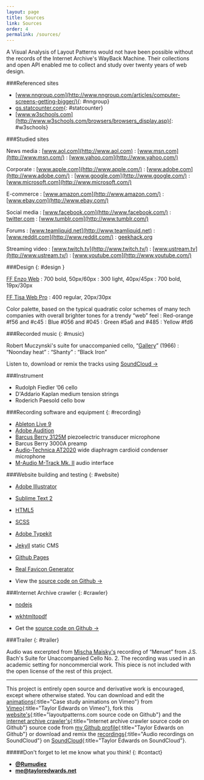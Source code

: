 ```yaml
---
layout: page
title: Sources
link: Sources
order: 4
permalink: /sources/
---
```


A Visual Analysis of Layout Patterns would not have been possible without the records of the Internet Archive's WayBack Machine. Their collections and open API enabled me to collect and study over twenty years of web design.

###Referenced sites

* [www.nngroup.com](http://www.nngroup.com/articles/computer-screens-getting-bigger/){: #nngroup}
* [gs.statcounter.com](http://gs.statcounter.com/#resolution-US-monthly-200903-201504){: #statcounter}
* [www.w3schools.com](http://www.w3schools.com/browsers/browsers_display.asp){: #w3schools}

###Studied sites

News media
: [www.aol.com](http://www.aol.com)
: [www.msn.com](http://www.msn.com/)
: [www.yahoo.com](http://www.yahoo.com/)

Corporate
: [www.apple.com](http://www.apple.com/)
: [www.adobe.com](http://www.adobe.com/)
: [www.google.com](http://www.google.com/)
: [www.microsoft.com](http://www.microsoft.com/)

E-commerce
: [www.amazon.com](http://www.amazon.com/)
: [www.ebay.com](http://www.ebay.com/)

Social media
: [www.facebook.com](http://www.facebook.com/)
: [twitter.com](http://twitter.com/)
: [www.tumblr.com](http://www.tumblr.com/)

Forums
: [www.teamliquid.net](http://www.teamliquid.net)
: [www.reddit.com](http://www.reddit.com/)
: [geekhack.org](http://geekhack.org/)

Streaming video
: [www.twitch.tv](http://www.twitch.tv/)
: [www.ustream.tv](http://www.ustream.tv/)
: [www.youtube.com](http://www.youtube.com/)

###Design
{: #design }

[FF Enzo Web](https://typekit.com/fonts/ff-enzo-web)
: 700 bold, 50px/60px
: 300 light, 40px/45px
: 700 bold, 19px/30px

[FF Tisa Web Pro](https://typekit.com/fonts/ff-tisa-web-pro)
: 400 regular, 20px/30px

Color palette, based on the typical quadratic color schemes of many tech companies with overall brighter tones for a trendy “web” feel
: <span class="box--red"></span> <span class="box--darkred"></span> Red-orange #f56 and #c45
: <span class="box--blue"></span> <span class="box--darkblue"></span> Blue #056 and #045
: <span class="box--green"></span> <span class="box--darkgreen"></span> Green #5a6 and #485
: <span class="box--yellow"></span> <span class="box"></span> Yellow #fd6

###Recorded music
{: #music}

Robert Muczynski's suite for unaccompanied cello, “[Gallery](http://www.sheetmusicplus.com/title/gallery-suite-sheet-music/3183263)” (1966)
: “Noonday heat”
: “Shanty”
: “Black Iron”

Listen to, download or remix the tracks using [SoundCloud &rarr;](https://soundcloud.com/rumudiez/sets/muczynski-gallery-suite-for-unaccompanied-cello)

###Instrument

* Rudolph Fiedler ’06 cello
* D'Addario Kaplan medium tension strings
* Roderich Paesold cello bow

###Recording software and equipment
{: #recording}

* [Ableton Live 9](https://www.ableton.com/en/live/new-in-9/)
* [Adobe Audition](https://creative.adobe.com/products/audition)
* [Barcus Berry 3125M](http://barcusberry.com/product.cfm?ProductID=24) piezoelectric transducer microphone
* Barcus Berry 3000A preamp
* [Audio-Technica AT2020](http://www.audio-technica.com/cms/wired_mics/a0933a662b5ed0e2/) wide diaphragm cardioid condenser microphone
* [M-Audio M-Track Mk. II](http://www.m-audio.com/products/view/m-track-mkii#.VTXq9q3BzRY) audio interface

###Website building and testing
{: #website}

* [Adobe Illustrator](http://www.adobe.com/products/illustrator.html)
* [Sublime Text 2](http://www.sublimetext.com/2)
* [HTML5](https://developer.mozilla.org/en-US/docs/Web/Guide/HTML/HTML5)
* [SCSS](http://sass-lang.com/)
* [Adobe Typekit](https://typekit.com/)
* [Jekyll](http://jekyllrb.com/) static CMS
* [Github Pages](https://pages.github.com/)
* [Real Favicon Generator](http://realfavicongenerator.net/)

* View the [source code on Github &rarr;](https://github.com/Rumudiez/Layout-Patterns)

###Internet Archive crawler
{: #crawler}

* [nodejs](https://nodejs.org/)
* [wkhtmltopdf](http://wkhtmltopdf.org/)

* Get the [source code on Github &rarr;](https://github.com/Rumudiez/Web-Archive-Scraper)

###Trailer
{: #trailer}

Audio was excerpted from [Mischa Maisky's](https://www.youtube.com/watch?v=5kwAAES6QEs) recording of “Menuet” from J.S. Bach's Suite for Unaccompanied Cello No. 2. The recording was used in an academic setting for noncommercial work. This piece is not included with the open license of the rest of this project.

---

This project is entirely open source and derivative work is encouraged, except where otherwise stated. You can download and edit the [animations](https://vimeo.com/album/3382650){:title="Case study animations on Vimeo"} from [Vimeo](https://vimeo.com/rumudiez/){:title="Taylor Edwards on Vimeo"}, fork this [website's](https://github.com/Rumudiez/Layout-Patterns){:title="layoutpatterns.com source code on Github"} and the [internet archive crawler's](https://github.com/Rumudiez/Web-Archive-Scraper){:title="Internet archive crawler source code on Github"} source code from [my Github profile](https://github.com/Rumudiez/){:title="Taylor Edwards on Github"} or download and remix the [recordings](https://soundcloud.com/rumudiez/sets/muczynski-gallery-suite-for-unaccompanied-cello){:title="Audio recordings on SoundCloud"} on [SoundCloud](https://soundcloud.com/rumudiez/){:title="Taylor Edwards on SoundCloud"}.

#####Don't forget to let me know what you think!
{: #contact}

* [**@Rumudiez**](https://twitter.com/rumudiez)
* [**me@tayloredwards.net**](mailto:me@tayloredwards.net)